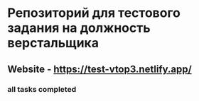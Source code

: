 # Репозиторий  для тестового задания на должность верстальщика
## Website - https://test-vtop3.netlify.app/
### all tasks completed